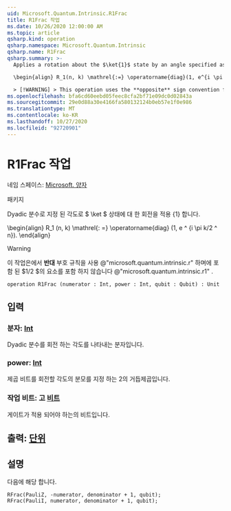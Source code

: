 ```yaml
---
uid: Microsoft.Quantum.Intrinsic.R1Frac
title: R1Frac 작업
ms.date: 10/26/2020 12:00:00 AM
ms.topic: article
qsharp.kind: operation
qsharp.namespace: Microsoft.Quantum.Intrinsic
qsharp.name: R1Frac
qsharp.summary: >-
  Applies a rotation about the $\ket{1}$ state by an angle specified as a dyadic fraction.

  \begin{align} R_1(n, k) \mathrel{:=} \operatorname{diag}(1, e^{i \pi k / 2^n}). \end{align}

  > [!WARNING] > This operation uses the **opposite** sign convention from > @"microsoft.quantum.intrinsic.r", and does not include the > factor of $1/ 2$ included by @"microsoft.quantum.intrinsic.r1".
ms.openlocfilehash: bfa6cd60eebd05feec8cfa2bf71e09dc0d02843a
ms.sourcegitcommit: 29e0d88a30e4166fa580132124b0eb57e1f0e986
ms.translationtype: MT
ms.contentlocale: ko-KR
ms.lasthandoff: 10/27/2020
ms.locfileid: "92720901"
---
```

# <a name="r1frac-operation"></a>R1Frac 작업

네임 스페이스: [Microsoft. 양자](xref:Microsoft.Quantum.Intrinsic)

패키지 [](https://nuget.org/packages/)


Dyadic 분수로 지정 된 각도로 $ \ket $ 상태에 대 한 회전을 적용 {1} 합니다.

\begin{align} R_1 (n, k) \mathrel{: =} \operatorname{diag} (1, e ^ {i \pi k/2 ^ n}).
\end{align}

> [!WARNING]
> 이 작업은에서 **반대** 부호 규칙을 사용 @"microsoft.quantum.intrinsic.r" 하며에 포함 된 $1/2 $의 요소를 포함 하지 않습니다 @"microsoft.quantum.intrinsic.r1" .

```qsharp
operation R1Frac (numerator : Int, power : Int, qubit : Qubit) : Unit
```


## <a name="input"></a>입력

### <a name="numerator--int"></a>분자: [Int](xref:microsoft.quantum.lang-ref.int)

Dyadic 분수를 회전 하는 각도를 나타내는 분자입니다.


### <a name="power--int"></a>power: [Int](xref:microsoft.quantum.lang-ref.int)

제곱 비트를 회전할 각도의 분모를 지정 하는 2의 거듭제곱입니다.


### <a name="qubit--qubit"></a>작업 비트: 고 [비트](xref:microsoft.quantum.lang-ref.qubit)

게이트가 적용 되어야 하는의 비트입니다.



## <a name="output--unit"></a>출력: [단위](xref:microsoft.quantum.lang-ref.unit)



## <a name="remarks"></a>설명

다음에 해당 합니다.

```qsharp
RFrac(PauliZ, -numerator, denominator + 1, qubit);
RFrac(PauliI, numerator, denominator + 1, qubit);
```